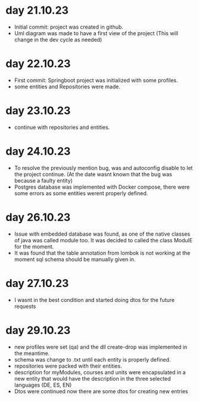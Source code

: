# day 21.10.23
- Initial commit: project was created in github.
- Uml diagram was made to have a first view of the project (This will change in the dev cycle as needed) 

# day 22.10.23
- First commit: Springboot project was initialized with some profiles.
- some entities and Repositories were made.

# day 23.10.23
- continue with repositories and entities.

# day 24.10.23
- To resolve the previously mention bug, was and autoconfig disable to let the project continue. (At the date wasnt known that the bug was because a faulty entity)
- Postgres database was implemented with Docker compose, there were some errors as some entities werent properly defined.

# day 26.10.23
- Issue with embedded database was found, as one of the native classes of java was called module too. It was decided to called the class ModulE for the moment.
- It was found that the table annotation from lombok is not working at the moment sql schema should be manually given in.

# day 27.10.23
- I wasnt in the best condition and started doing dtos for the future requests

# day 29.10.23
- new profiles were set (qa) and the dll create-drop was implemented in the meantime.
- schema was change to .txt until each entity is properly defined.
- repositories were packed with their entities.
- description for myModules, courses and units were encapsulated in a new entity that would have the description in the three selected languages (DE, ES, EN)
- Dtos were continued now there are some dtos for creating new entries